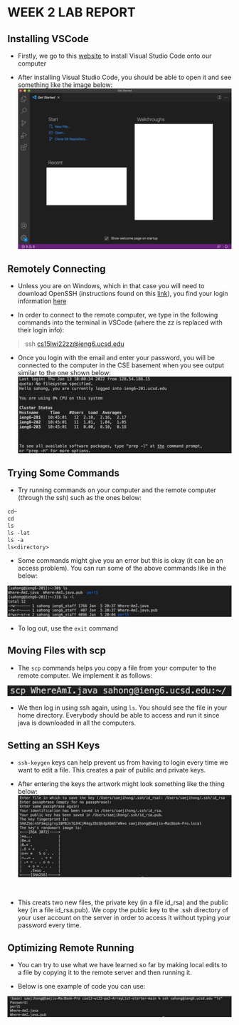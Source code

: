 # **WEEK 2 LAB REPORT**

## Installing VSCode
* Firstly, we go to this [website](https://code.visualstudio.com/) to install Visual Studio Code onto our computer

* After installing Visual Studio Code, you should be able to open it and see something like the image below: ![Image](pic1.png)

## Remotely Connecting
* Unless you are on Windows, which in that case you will need to download OpenSSH (instructions found on this [link](https://docs.microsoft.com/en-us/windows-server/administration/openssh/openssh_install_firstuse)), you find your login information [here](https://sdacs.ucsd.edu/~icc/index.php)

* In order to connect to the remote computer, we type in the following commands into the terminal in VSCode (where the zz is replaced with their login info): 
> ssh cs15lwi22zz@ieng6.ucsd.edu

* Once you login with the email and enter your password, you will be connected to the computer in the CSE basement when you see output similar to the one shown below: ![Image](pic2.png)

## Trying Some Commands

* Try running commands on your computer and the remote computer (through the ssh) such as the ones below:
```
cd~
cd
ls
ls -lat
ls -a
ls<directory>
```

* Some commands might give you an error but this is okay (it can be an access problem). You can run some of the above commands like in the below:

![Image](pic3.png)

* To log out, use the `exit` command

## Moving Files with scp

* The `scp` commands helps you copy a file from your computer to the remote computer. We implement it as follows: <br>

![Image](pic4.png)

* We then log in using ssh again, using `ls`. You should see the file in your home directory. Everybody should be able to access and run it since java is downloaded in all the computers.

## Setting an SSH Keys

* `ssh-keygen` keys can help prevent us from having to login every time we want to edit a file. This creates a pair of public and private keys.

* After entering the keys the artwork might look something like the thing below:
![Image](pic5.png)
<br>

* This creats two new files, the private key (in a file id_rsa) and the public key (in a file id_rsa.pub). We copy the public key to the .ssh directory of your user account on the server in order to access it without typing your password every time.

## Optimizing Remote Running

* You can try to use what we have learned so far by making local edits to a file by copying it to the remote server and then running it.

* Below is one example of code you can use:<br>

![Image](pic6.png)

